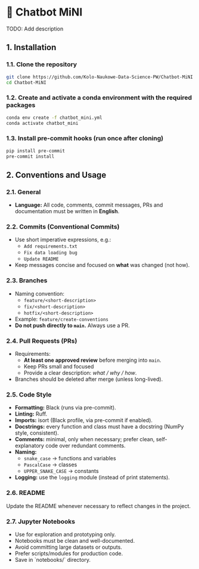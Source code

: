 # 🤖 Chatbot MiNI

TODO: Add description

## 1. Installation

### 1.1. Clone the repository

   ```bash
   git clone https://github.com/Kolo-Naukowe-Data-Science-PW/Chatbot-MiNI
   cd Chatbot-MiNI
   ```

### 1.2. Create and activate a conda environment with the required packages

   ```bash
   conda env create -f chatbot_mini.yml
   conda activate chatbot_mini
   ```

### 1.3. Install pre-commit hooks (run once after cloning)

   ```bash
   pip install pre-commit
   pre-commit install
   ```

## 2. Conventions and Usage

### 2.1. General

- **Language:** All code, comments, commit messages, PRs and documentation must be written in **English**.

### 2.2. Commits (Conventional Commits)

- Use short imperative expressions, e.g.:
  - `Add requirements.txt`
  - `Fix data loading bug`
  - `Update README`
- Keep messages concise and focused on **what** was changed (not how).

### 2.3. Branches

- Naming convention:
  - `feature/<short-description>`
  - `fix/<short-description>`
  - `hotfix/<short-description>`
- Example: `feature/create-conventions`
- **Do not push directly to `main`.** Always use a PR.

### 2.4. Pull Requests (PRs)

- Requirements:
  - **At least one approved review** before merging into `main`.
  - Keep PRs small and focused
  - Provide a clear description: *what / why / how*.
- Branches should be deleted after merge (unless long-lived).

### 2.5. Code Style

- **Formatting:** Black (runs via pre-commit).
- **Linting:** Ruff.
- **Imports:** isort (Black profile, via pre-commit if enabled).
- **Docstrings:** every function and class must have a docstring (NumPy style, consistent).
- **Comments:** minimal, only when necessary; prefer clean, self-explanatory code over redundant comments.
- **Naming:**
  - `snake_case` → functions and variables
  - `PascalCase` → classes
  - `UPPER_SNAKE_CASE` → constants
- **Logging:** use the `logging` module (instead of print statements).

### 2.6. README

Update the README whenever necessary to reflect changes in the project.

### 2.7. Jupyter Notebooks

- Use for exploration and prototyping only.
- Notebooks must be clean and well-documented.
- Avoid committing large datasets or outputs.
- Prefer scripts/modules for production code.
- Save in \`notebooks/\` directory.
